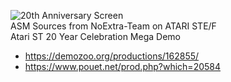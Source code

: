 ![20th Anniversary Screen](https://github.com/NoExtra-Team/Sources/blob/master/AL/AL_02/AL_2_p2F.png)<br>
ASM Sources from NoExtra-Team on ATARI STE/F<br>
Atari ST 20 Year Celebration Mega Demo<br>
- https://demozoo.org/productions/162855/
- https://www.pouet.net/prod.php?which=20584
